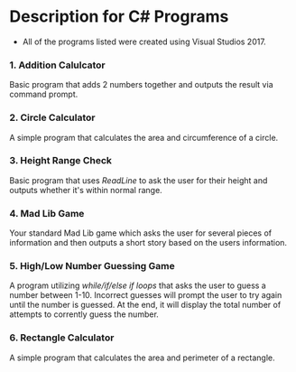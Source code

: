 # Description for C# Programs
  - All of the programs listed were created using Visual Studios 2017.

  ### 1. Addition Calulcator
  Basic program that adds 2 numbers together and outputs the result via command prompt.
  
  ### 2. Circle Calculator
  A simple program that calculates the area and circumference of a circle.
  
  ### 3. Height Range Check
  Basic program that uses *ReadLine* to ask the user for their height and outputs whether it's within normal range.
  
  ### 4. Mad Lib Game
  Your standard Mad Lib game which asks the user for several pieces of information and then outputs a short story based on the users information.
  
  ### 5. High/Low Number Guessing Game
  A program utilizing *while/if/else if loops* that asks the user to guess a number between 1-10. Incorrect guesses will prompt the user to try again until the number is guessed. At the end, it will display the total number of attempts to corrently guess the number.
  
  ### 6. Rectangle Calculator
  A simple program that calculates the area and perimeter of a rectangle.
